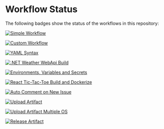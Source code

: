 # Workflow Status

The following badges show the status of the workflows in this repository:

[![Simple Workflow](https://github.com/prasadhonrao/github-actions-workshop/actions/workflows/simple-workflow.yml/badge.svg)](https://github.com/prasadhonrao/github-actions-workshop/actions/workflows/simple-workflow.yml)

[![Custom Workflow](https://github.com/prasadhonrao/github-actions-workshop/actions/workflows/custom-workflow.yml/badge.svg)](https://github.com/prasadhonrao/github-actions-workshop/actions/workflows/custom-workflow.yml)

[![YAML Syntax](https://github.com/prasadhonrao/github-actions-workshop/actions/workflows/yaml-syntax.yml/badge.svg)](https://github.com/prasadhonrao/github-actions-workshop/actions/workflows/yaml-syntax.yml)

[![.NET Weather WebApi Build](https://github.com/prasadhonrao/github-actions-workshop/actions/workflows/dotnet-weather-webapi-build.yml/badge.svg)](https://github.com/prasadhonrao/github-actions-workshop/actions/workflows/dotnet-weather-webapi-build.yml)

[![Environments, Variables and Secrets](https://github.com/prasadhonrao/github-actions-workshop/actions/workflows/environments-variables-and-secrets.yml/badge.svg)](https://github.com/prasadhonrao/github-actions-workshop/actions/workflows/environments-variables-and-secrets.yml)

[![React Tic-Tac-Toe Build and Dockerize](https://github.com/prasadhonrao/github-actions-workshop/actions/workflows/react-tic-tac-toe-build-dockerize.yml/badge.svg)](https://github.com/prasadhonrao/github-actions-workshop/actions/workflows/react-tic-tac-toe-build-dockerize.yml)

[![Auto Comment on New Issue](https://github.com/prasadhonrao/github-actions-workshop/actions/workflows/auto-comment-on-new-issue-using-github-script.yml/badge.svg)](https://github.com/prasadhonrao/github-actions-workshop/actions/workflows/auto-comment-on-new-issue-using-github-script.yml)

[![Upload Artifact](https://github.com/prasadhonrao/github-actions-workshop/actions/workflows/upload-artifact.yml/badge.svg)](https://github.com/prasadhonrao/github-actions-workshop/actions/workflows/upload-artifact.yml)

[![Upload Artifact Multiple OS](https://github.com/prasadhonrao/github-actions-workshop/actions/workflows/upload-artifact-multiple-os.yml/badge.svg)](https://github.com/prasadhonrao/github-actions-workshop/actions/workflows/upload-artifact-multiple-os.yml)

[![Release Artifact](https://github.com/prasadhonrao/github-actions-workshop/actions/workflows/release-artifact.yml/badge.svg)](https://github.com/prasadhonrao/github-actions-workshop/actions/workflows/release-artifact.yml)
